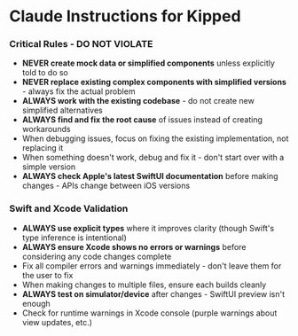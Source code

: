 # Claude Instructions for Kipped

### Critical Rules - DO NOT VIOLATE
- **NEVER create mock data or simplified components** unless explicitly told to do so
- **NEVER replace existing complex components with simplified versions** - always fix the actual problem
- **ALWAYS work with the existing codebase** - do not create new simplified alternatives
- **ALWAYS find and fix the root cause** of issues instead of creating workarounds
- When debugging issues, focus on fixing the existing implementation, not replacing it
- When something doesn't work, debug and fix it - don't start over with a simple version
- **ALWAYS check Apple's latest SwiftUI documentation** before making changes - APIs change between iOS versions

### Swift and Xcode Validation
- **ALWAYS use explicit types** where it improves clarity (though Swift's type inference is intentional)
- **ALWAYS ensure Xcode shows no errors or warnings** before considering any code changes complete
- Fix all compiler errors and warnings immediately - don't leave them for the user to fix
- When making changes to multiple files, ensure each builds cleanly
- **ALWAYS test on simulator/device** after changes - SwiftUI preview isn't enough
- Check for runtime warnings in Xcode console (purple warnings about view updates, etc.)